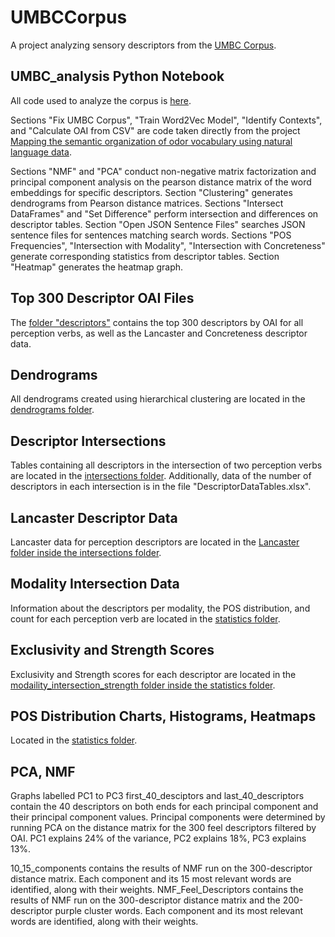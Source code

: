 # UMBCCorpus
A project analyzing sensory descriptors from the [UMBC Corpus](https://ebiquity.umbc.edu/blogger/2013/05/01/umbc-webbase-corpus-of-3b-english-words/).

## UMBC_analysis Python Notebook
All code used to analyze the corpus is [here](https://github.com/Amethyst-Cat/UMBCCorpus/blob/master/UMBC_analysis.ipynb).

Sections "Fix UMBC Corpus", "Train Word2Vec Model", "Identify Contexts", and "Calculate OAI from CSV" are code taken directly from the project [Mapping the semantic organization of odor vocabulary using natural language data](https://osf.io/zpm5y/). 

Sections "NMF" and "PCA" conduct non-negative matrix factorization and principal component analysis on the pearson distance matrix of the word embeddings for specific descriptors.
Section "Clustering" generates dendrograms from Pearson distance matrices.
Sections "Intersect DataFrames" and "Set Difference" perform intersection and differences on descriptor tables.
Section "Open JSON Sentence Files" searches JSON sentence files for sentences matching search words.
Sections "POS Frequencies", "Intersection with Modality", "Intersection with Concreteness" generate corresponding statistics from descriptor tables.
Section "Heatmap" generates the heatmap graph.

## Top 300 Descriptor OAI Files
The [folder "descriptors"](https://github.com/Amethyst-Cat/UMBCCorpus/tree/master/descriptors) contains the top 300 descriptors by OAI for all perception verbs, as well as the Lancaster and Concreteness descriptor data.

## Dendrograms
All dendrograms created using hierarchical clustering are located in the [dendrograms folder](https://github.com/Amethyst-Cat/UMBCCorpus/tree/master/dendrograms).

## Descriptor Intersections
Tables containing all descriptors in the intersection of two perception verbs are located in the [intersections folder](https://github.com/Amethyst-Cat/UMBCCorpus/tree/master/intersections). Additionally, data of the number of descriptors in each intersection is in the file "DescriptorDataTables.xlsx".

## Lancaster Descriptor Data
Lancaster data for perception descriptors are located in the [Lancaster folder inside the intersections folder](https://github.com/Amethyst-Cat/UMBCCorpus/tree/master/intersections/Lancaster).

## Modality Intersection Data
Information about the descriptors per modality, the POS distribution, and count for each perception verb are located in the [statistics folder](https://github.com/Amethyst-Cat/UMBCCorpus/tree/master/statistics).

## Exclusivity and Strength Scores
Exclusivity and Strength scores for each descriptor are located in the [modaility_intersection_strength folder inside the statistics folder](https://github.com/Amethyst-Cat/UMBCCorpus/tree/master/statistics/modality_intersection_strength).

## POS Distribution Charts, Histograms, Heatmaps
Located in the [statistics folder](https://github.com/Amethyst-Cat/UMBCCorpus/tree/master/statistics).

## PCA, NMF 
Graphs labelled PC1 to PC3 first_40_desciptors and last_40_descriptors contain the 40 descriptors on both ends for each principal component and their principal component values. Principal components were determined by running PCA on the distance matrix for the 300 feel descriptors filtered by OAI. PC1 explains 24% of the variance, PC2 explains 18%, PC3 explains 13%. 

10_15_components contains the results of NMF run on the 300-descriptor distance matrix. Each component and its 15 most relevant words are identified, along with their weights.
NMF_Feel_Descriptors contains the results of NMF run on the 300-descriptor distance matrix and the 200-descriptor purple cluster words. Each component and its most relevant words are identified, along with their weights.
